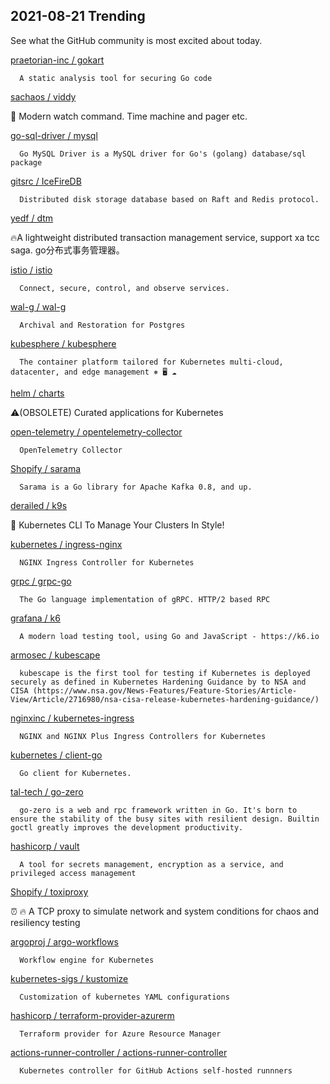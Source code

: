 ## 2021-08-21 Trending 
See what the GitHub community is most excited about today. 

[praetorian-inc / gokart](https://github.com/praetorian-inc/gokart) 

      A static analysis tool for securing Go code
     
[sachaos / viddy](https://github.com/sachaos/viddy) 

      
👀 Modern watch command. Time machine and pager etc.
     
[go-sql-driver / mysql](https://github.com/go-sql-driver/mysql) 

      Go MySQL Driver is a MySQL driver for Go's (golang) database/sql package
     
[gitsrc / IceFireDB](https://github.com/gitsrc/IceFireDB) 

      Distributed disk storage database based on Raft and Redis protocol.
     
[yedf / dtm](https://github.com/yedf/dtm) 

      
🔥A lightweight distributed transaction management service, support xa tcc saga. go分布式事务管理器。
     
[istio / istio](https://github.com/istio/istio) 

      Connect, secure, control, and observe services.
     
[wal-g / wal-g](https://github.com/wal-g/wal-g) 

      Archival and Restoration for Postgres
     
[kubesphere / kubesphere](https://github.com/kubesphere/kubesphere) 

      The container platform tailored for Kubernetes multi-cloud, datacenter, and edge management ⎈ 🖥 ☁️

     
[helm / charts](https://github.com/helm/charts) 

      
⚠️(OBSOLETE) Curated applications for Kubernetes
     
[open-telemetry / opentelemetry-collector](https://github.com/open-telemetry/opentelemetry-collector) 

      OpenTelemetry Collector
     
[Shopify / sarama](https://github.com/Shopify/sarama) 

      Sarama is a Go library for Apache Kafka 0.8, and up.
     
[derailed / k9s](https://github.com/derailed/k9s) 

      
🐶 Kubernetes CLI To Manage Your Clusters In Style!
     
[kubernetes / ingress-nginx](https://github.com/kubernetes/ingress-nginx) 

      NGINX Ingress Controller for Kubernetes
     
[grpc / grpc-go](https://github.com/grpc/grpc-go) 

      The Go language implementation of gRPC. HTTP/2 based RPC
     
[grafana / k6](https://github.com/grafana/k6) 

      A modern load testing tool, using Go and JavaScript - https://k6.io

     
[armosec / kubescape](https://github.com/armosec/kubescape) 

      kubescape is the first tool for testing if Kubernetes is deployed securely as defined in Kubernetes Hardening Guidance by to NSA and CISA (https://www.nsa.gov/News-Features/Feature-Stories/Article-View/Article/2716980/nsa-cisa-release-kubernetes-hardening-guidance/) 
     
[nginxinc / kubernetes-ingress](https://github.com/nginxinc/kubernetes-ingress) 

      NGINX and NGINX Plus Ingress Controllers for Kubernetes
     
[kubernetes / client-go](https://github.com/kubernetes/client-go) 

      Go client for Kubernetes.
     
[tal-tech / go-zero](https://github.com/tal-tech/go-zero) 

      go-zero is a web and rpc framework written in Go. It's born to ensure the stability of the busy sites with resilient design. Builtin goctl greatly improves the development productivity.
     
[hashicorp / vault](https://github.com/hashicorp/vault) 

      A tool for secrets management, encryption as a service, and privileged access management
     
[Shopify / toxiproxy](https://github.com/Shopify/toxiproxy) 

      
⏰ 🔥 A TCP proxy to simulate network and system conditions for chaos and resiliency testing
     
[argoproj / argo-workflows](https://github.com/argoproj/argo-workflows) 

      Workflow engine for Kubernetes
     
[kubernetes-sigs / kustomize](https://github.com/kubernetes-sigs/kustomize) 

      Customization of kubernetes YAML configurations
     
[hashicorp / terraform-provider-azurerm](https://github.com/hashicorp/terraform-provider-azurerm) 

      Terraform provider for Azure Resource Manager
     
[actions-runner-controller / actions-runner-controller](https://github.com/actions-runner-controller/actions-runner-controller) 

      Kubernetes controller for GitHub Actions self-hosted runnners
     
